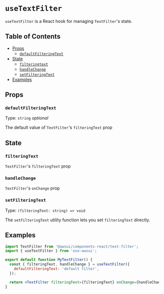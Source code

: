# `useTextFilter`

`useTextFilter` is a React hook for managing `TextFilter`'s state.

## Table of Contents

- [Props](#props)
  - [`defaultFilteringText`](#defaultfilteringtext)
- [State](#state)
  - [`filteringtext`](#filteringtext)
  - [`handleChange`](#handlechange)
  - [`setFilteringText`](#setfilteringtext)
- [Examples](#examples)

## Props

### `defaultFilteringText`

Type: `string` _optional_

The default value of `TextFilter`'s `filteringText` prop

## State

### `filteringText`

`TextFilter`'s `filteringText` prop

### `handleChange`

`TextFilter`'s `onChange` prop

### `setFilteringText`

Type: `(filteringText: string) => void`

The `setFilteringText` utility function lets you set `filteringText` directly.

## Examples

```jsx
import TextFilter from '@awsui/components-react/text-filter';
import { useTextFilter } from 'use-awsui';

export default function MyTextFilter() {
  const { filteringText, handleChange } = useTextFilter({
    defaultFilteringText: 'default filter',
  });

  return <TextFilter filteringText={filteringText} onChange={handleChange} />;
}
```
